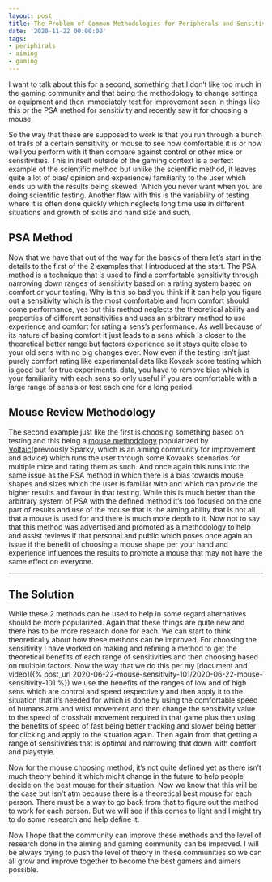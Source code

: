 ```yaml
---
layout: post
title: The Problem of Common Methodologies for Peripherals and Sensitivities
date: '2020-11-22 00:00:00'
tags:
- periphirals
- aiming
- gaming
---
```


I want to talk about this for a second, something that I don’t like too much in the gaming community and that being the methodology to change settings or equipment and then immediately test for improvement seen in things like this or the PSA method for sensitivity and recently saw it for choosing a mouse.

So the way that these are supposed to work is that you run through a bunch of trails of a certain sensitivity or mouse to see how comfortable it is or how well you perform with it then compare against control or other mice or sensitivities. This in itself outside of the gaming context is a perfect example of the scientific method but unlike the scientific method, it leaves quite a lot of bias/ opinion and experience/ familiarity to the user which ends up with the results being skewed. Which you never want when you are doing scientific testing. Another flaw with this is the variability of testing where it is often done quickly which neglects long time use in different situations and growth of skills and hand size and such.

## PSA Method

Now that we have that out of the way for the basics of them let’s start in the details to the first of the 2 examples that I introduced at the start. The PSA method is a technique that is used to find a comfortable sensitivity through narrowing down ranges of sensitivity based on a rating system based on comfort or your testing. Why is this so bad you think if it can help you figure out a sensitivity which is the most comfortable and from comfort should come performance, yes but this method neglects the theoretical ability and properties of different sensitivities and uses an arbitrary method to use experience and comfort for rating a sens’s performance. As well because of its nature of basing comfort it just leads to a sens which is closer to the theoretical better range but factors experience so it stays quite close to your old sens with no big changes ever. Now even if the testing isn’t just purely comfort rating like experimental data like Kovaak score testing which is good but for true experimental data, you have to remove bias which is your familiarity with each sens so only useful if you are comfortable with a large range of sens’s or test each one for a long period.

## Mouse Review Methodology

The second example just like the first is choosing something based on testing and this being a [mouse methodology](https://twitter.com/VoltaicHQ/status/1322661735006875650?s=20) popularized by [Voltaic](https://twitter.com/VoltaicHQ)(previously Sparky, which is an aiming community for improvement and advice) which runs the user through some Kovaaks scenarios for multiple mice and rating them as such. And once again this runs into the same issue as the PSA method in which there is a bias towards mouse shapes and sizes which the user is familiar with and which can provide the higher results and favour in that testing. While this is much better than the arbitrary system of PSA with the defined method it’s too focused on the one part of results and use of the mouse that is the aiming ability that is not all that a mouse is used for and there is much more depth to it. Now not to say that this method was advertised and promoted as a methodology to help and assist reviews if that personal and public which poses once again an issue if the benefit of choosing a mouse shape per your hand and experience influences the results to promote a mouse that may not have the same effect on everyone.

* * *

## The Solution

While these 2 methods can be used to help in some regard alternatives should be more popularized. Again that these things are quite new and there has to be more research done for each. We can start to think theoretically about how these methods can be improved. For choosing the sensitivity I have worked on making and refining a method to get the theoretical benefits of each range of sensitivities and then choosing based on multiple factors. Now the way that we do this per my [document and video]({% post_url 2020-06-22-mouse-sensitivity-101/2020-06-22-mouse-sensitivity-101 %}) we use the benefits of the ranges of low and of high sens which are control and speed respectively and then apply it to the situation that it’s needed for which is done by using the comfortable speed of humans arm and wrist movement and then change the sensitivity value to the speed of crosshair movement required in that game plus then using the benefits of speed of fast being better tracking and slower being better for clicking and apply to the situation again. Then again from that getting a range of sensitivities that is optimal and narrowing that down with comfort and playstyle.

Now for the mouse choosing method, it’s not quite defined yet as there isn’t much theory behind it which might change in the future to help people decide on the best mouse for their situation. Now we know that this will be the case but isn’t atm because there is a theoretical best mouse for each person. There must be a way to go back from that to figure out the method to work for each person. But we will see if this comes to light and I might try to do some research and help define it.

Now I hope that the community can improve these methods and the level of research done in the aiming and gaming community can be improved. I will be always trying to push the level of theory in these communities so we can all grow and improve together to become the best gamers and aimers possible.
